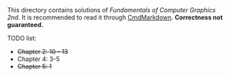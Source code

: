 This directory contains solutions of *Fundamentals of Computer Graphics 2nd*.
It is recommended to read it through [CmdMarkdown][1].
**Correctness not guaranteed.**

TODO list:
 - ~~Chapter 2: 10 - 13~~
 - Chapter 4: 3-5
 - ~~Chapter 5: 1~~

  [1]: https://www.zybuluo.com/